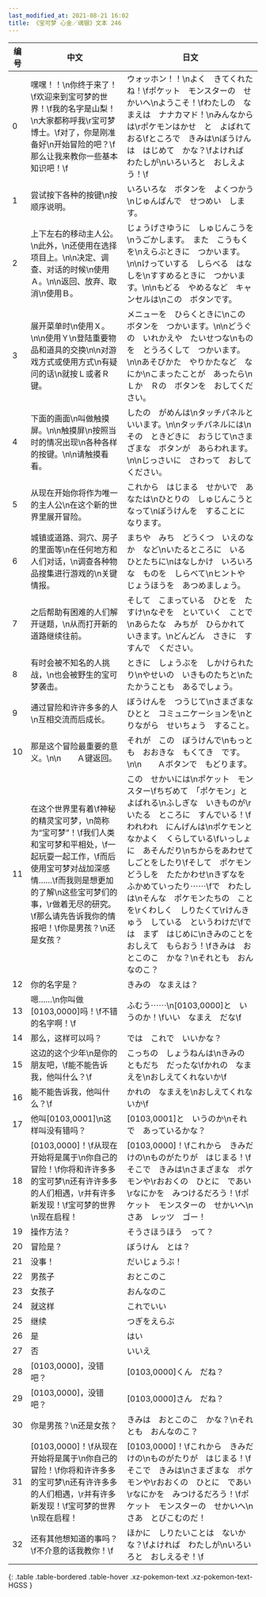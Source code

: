 ```yaml
---
last_modified_at: 2021-08-21 16:02
title: 《宝可梦 心金／魂银》文本 246
---
```

| 编号 | 中文 | 日文 |
| ---- | ---- | ---- |
| 0 | 嘿嘿！！\n你终于来了！\f欢迎来到宝可梦的世界！\f我的名字是山梨！\n大家都称呼我\r宝可梦博士。\f对了，你是刚准备好\n开始冒险的吧？\f那么让我来教你一些基本知识吧！\f | ウォッホン！！\nよく　きてくれたね！\fポケット　モンスターの　せかいへ\nようこそ！\fわたしの　なまえは　ナナカマド！\nみんなからは\rポケモンはかせ　と　よばれておる\fところで　きみは\nぼうけんは　はじめて　かな？\fよければ　わたしが\nいろいろと　おしえよう！\f |
| 1 | 尝试按下各种的按键\n按顺序说明。 | いろいろな　ボタンを　よくつかう\nじゅんばんで　せつめい　します。 |
| 2 | 上下左右的移动主人公。　\n此外，\n还使用在选择项目上。\n\n决定、调查、对话的时候\n使用Ａ。\n\n返回、放弃、取消\n使用Ｂ。 | じょうげさゆうに　しゅじんこうを\nうごかします。　また　こうもくを\nえらぶときに　つかいます。\n\nけっていする　しらべる　はなしを\nすすめるときに　つかいます。\n\nもどる　やめるなど　キャンセルは\nこの　ボタンです。 |
| 3 | 展开菜单时\n使用Ｘ。\n\n使用Ｙ\n登陆重要物品和道具的交换\n\n对游戏方式或使用方式\n有疑问的话\n就按Ｌ或者Ｒ键。 | メニューを　ひらくときに\nこの　ボタンを　つかいます。\n\nどうぐの　いれかえや　たいせつな\nものを　とうろくして　つかいます。\n\nあそびかた　やりかたなど　なにか\nこまったことが　あったら\nＬか　Ｒの　ボタンを　おしてください。 |
| 4 | 下面的画面\n叫做触摸屏。\n\n触摸屏\n按照当时的情况出现\n各种各样的按键。\n\n请触摸看看。 | したの　がめんは\nタッチパネルと　いいます。\n\nタッチパネルには\nその　ときどきに　おうじて\nさまざまな　ボタンが　あらわれます。\n\nじっさいに　さわって　おしてください。 |
| 5 | 从现在开始你将作为唯一的主人公\n在这个新的世界里展开冒险。 | これから　はじまる　せかいで　あなたは\nひとりの　しゅじんこうと　なって\nぼうけんを　することに　なります。 |
| 6 | 城镇或道路、洞穴、房子的里面等\n在任何地方和人们对话，\n调查各种物品搜集进行游戏的\n关键情报。 | まちや　みち　どうくつ　いえのなか　など\nいたるところに　いる　ひとたちに\nはなしかけ　いろいろな　ものを　しらべて\nヒントや　じょうほうを　あつめましょう。 |
| 7 | 之后帮助有困难的人们解开谜题，\n从而打开新的道路继续往前。 | そして　こまっている　ひとを　たすけ\nなぞを　といていく　ことで\nあらたな　みちが　ひらかれて　いきます。\nどんどん　さきに　すすんで　ください。 |
| 8 | 有时会被不知名的人挑战，\n也会被野生的宝可梦袭击。 | ときに　しょうぶを　しかけられたり\nやせいの　いきものたちと\nたたかうことも　あるでしょう。 |
| 9 | 通过冒险和许许多多的人\n互相交流而后成长。 | ぼうけんを　つうじて\nさまざまな　ひとと　コミュニケーションを\nとりながら　せいちょう　すること。 |
| 10 | 那是这个冒险最重要的意义。\n\n　　Ａ键返回。 | それが　この　ぼうけんで\nもっとも　おおきな　もくてき　です。\n\n　　Ａボタンで　もどります。 |
| 11 | 在这个世界里有着\f神秘的精灵宝可梦，\n简称为“宝可梦”！\f我们人类和宝可梦和平相处，\f一起玩耍一起工作，\f而后使用宝可梦对战加深感情……\f而我则是想更加的了解\n这些宝可梦们的事，\r做着无尽的研究。\f那么请先告诉我你的情报吧！\f你是男孩？\n还是女孩？ | この　せかいには\nポケット　モンスター\fちぢめて　「ポケモン」と　よばれる\nふしぎな　いきものが\rいたる　ところに　すんでいる！\fわれわれ　にんげんは\nポケモンと　なかよく　くらしている\fいっしょに　あそんだり\nちからをあわせて　しごとをしたり\fそして　ポケモンどうしを　たたかわせ\nきずなを　ふかめていったり⋯⋯\fで　わたしは\nそんな　ポケモンたちの　ことを\rくわしく　しりたくて\rけんきゅう　している　というわけだ\fでは　まず　はじめに\nきみのことを　おしえて　もらおう！\fきみは　おとこのこ　かな？\nそれとも　おんなのこ？ |
| 12 | 你的名字是？ | きみの　なまえは？ |
| 13 | 嗯……\n你叫做[0103,0000]吗！\f不错的名字啊！\f | ふむう⋯⋯\n[0103,0000]と　いうのか！\fいい　なまえ　だな\f |
| 14 | 那么，这样可以吗？ | では　これで　いいかな？ |
| 15 | 这边的这个少年\n是你的朋友吧，\f能不能告诉我，他叫什么？\f | こっちの　しょうねんは\nきみの　ともだち　だったな\fかれの　なまえを\nおしえてくれないか\f |
| 16 | 能不能告诉我，他叫什么？\f | かれの　なまえを\nおしえてくれないか\f |
| 17 | 他叫[0103,0001]\n这样叫没有错吗？ | [0103,0001]と　いうのか\nそれで　あっているかな？ |
| 18 | [0103,0000]！\f从现在开始将是属于\n你自己的冒险！\f你将和许许多多的宝可梦\n还有许许多多的人们相遇，\r并有许多新发现！\f宝可梦的世界\n现在启程！ | [0103,0000]！\fこれから　きみだけの\nものがたりが　はじまる！\fそこで　きみは\nさまざまな　ポケモンや\rおおくの　ひとに　であい\rなにかを　みつけるだろう！\fポケット　モンスターの　せかいへ\nさあ　レッツ　ゴー！ |
| 19 | 操作方法？ | そうさほうほう　って？ |
| 20 | 冒险是？ | ぼうけん　とは？ |
| 21 | 没事！ | だいじょうぶ！ |
| 22 | 男孩子 | おとこのこ |
| 23 | 女孩子 | おんなのこ |
| 24 | 就这样 | これでいい |
| 25 | 继续 | つぎをえらぶ |
| 26 | 是 | はい |
| 27 | 否 | いいえ |
| 28 | [0103,0000]，没错吧？ | [0103,0000]くん　だね？ |
| 29 | [0103,0000]，没错吧？ | [0103,0000]さん　だね？ |
| 30 | 你是男孩？\n还是女孩？ | きみは　おとこのこ　かな？\nそれとも　おんなのこ？ |
| 31 | [0103,0000]！\f从现在开始将是属于\n你自己的冒险！\f你将和许许多多的宝可梦\n还有许许多多的人们相遇，\r并有许多新发现！\f宝可梦的世界\n现在启程！ | [0103,0000]！\fこれから　きみだけの\nものがたりが　はじまる！\fそこで　きみは\nさまざまな　ポケモンや\rおおくの　ひとに　であい\rなにかを　みつけるだろう！\fポケット　モンスターの　せかいへ\nさあ　とびこむのだ！ |
| 32 | 还有其他想知道的事吗？\f不介意的话我教你！\f | ほかに　しりたいことは　ないかな？\fよければ　わたしが\nいろいろと　おしえるぞ！\f |
{: .table .table-bordered .table-hover .xz-pokemon-text .xz-pokemon-text-HGSS }